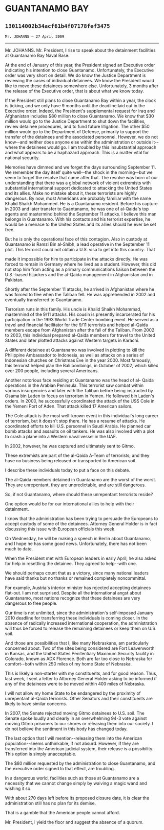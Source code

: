 # GUANTANAMO BAY
## `130114002b34acf61b4f07178fef3475`
`Mr. JOHANNS — 27 April 2009`

---


Mr. JOHANNS. Mr. President, I rise to speak about the detainment 
facilities at Guantanamo Bay Naval Base.

At the end of January of this year, the President signed an Executive 
order indicating his intention to close Guantanamo. Unfortunately, the 
Executive order was very short on detail. We do know the Justice 
Department is reviewing the cases of individual detainees. We know the 
President would like to move these detainees somewhere else. 
Unfortunately, 3 months after the release of the Executive order, that 
is about what we know today.

If the President still plans to close Guantanamo Bay within a year, 
the clock is ticking, and we only have 9 months until the deadline laid 
out in the Executive order. Indeed, the President's supplemental 
request for Iraq and Afghanistan includes $80 million to close 
Guantanamo. We know that $30 million would go to the Justice Department 
to shut down the facilities, review detainee procedures, and to fund 
future litigation. The other $50 million would go to the Department of 
Defense, primarily to support the transfer of the detainees and the 
associated personnel. However, we do not know--and neither does anyone 
else within the administration or outside it--where the detainees would 
go. I am troubled by this insubstantial approach and what appears to be 
a haphazard approach. This is a matter vital for national security.

Memories have dimmed and we forget the days surrounding September 11. 
We remember the day itself quite well--the shock in the morning--but we 
seem to forget the resolve that came after that. The resolve was born 
of our understanding that there was a global network of violent 
extremists with substantial international support dedicated to 
attacking the United States and its allies. Make no mistake about it, 
these terrorists are highly dangerous. By now, most Americans are 
probably familiar with the name Khalid Shaikh Mohammed. He is a 
Guantanamo resident. Before his capture in 2003 and later transfer to 
Guantanamo, he was one of al-Qaida's top agents and mastermind behind 
the September 11 attacks. I believe this man belongs in Guantanamo. 
With his contacts and his terrorist expertise, he would be a menace to 
the United States and its allies should he ever be set free.

But he is only the operational face of this contagion. Also in 
custody at Guantanamo is Ramzi Bin al-Shibh, a lead operative in the 
September 11 plot. This terrorist could not obtain a U.S. visa to get 
into this country. That


made it impossible for him to participate in the attacks directly. He 
was forced to remain in Germany where he lived as a student. However, 
this did not stop him from acting as a primary communications liaison 
between the U.S.-based hijackers and the al-Qaida management in 
Afghanistan and in Pakistan.

Shortly after the September 11 attacks, he arrived in Afghanistan 
where he was forced to flee when the Taliban fell. He was apprehended 
in 2002 and eventually transferred to Guantanamo.

Terrorism runs in this family. His uncle is Khalid Shaikh Mohammad, 
mastermind of the 9/11 attacks. His cousin is presently incarcerated 
for his participation in the 1993 World Trade Center bombing event. He 
served as a travel and financial facilitator for the 9/11 terrorists 
and helped al-Qaida members escape from Afghanistan after the fall of 
the Taliban. From 2002 to 2003, this individual prepared al-Qaida 
members for travel to the United States and later plotted attacks 
against Western targets in Karachi.

A different detainee at Guantanamo was involved in plotting to kill 
the Philippine Ambassador to Indonesia, as well as attacks on a series 
of Indonesian churches on Christmas Eve in the year 2000. Most 
famously, this terrorist helped plan the Bali bombings, in October of 
2002, which killed over 200 people, including several Americans.

Another notorious face residing at Guantanamo was the head of al-
Qaida operations in the Arabian Peninsula. This terrorist saw combat 
within various insurgencies and later with the Taliban before being 
instructed by Osama bin Laden to focus on terrorism in Yemen. He 
followed bin Laden's orders. In 2000, he successfully coordinated the 
attack of the USS Cole in the Yemeni Port of Aden. That attack killed 
17 American sailors.

The Cole attack is the most well-known event in this individual's 
long career of terrorism, but it doesn't stop there. He has a resume of 
attacks. He coordinated efforts to kill U.S. personnel in Saudi Arabia. 
He planned car bomb attacks and assaults on oil tankers. He was also 
involved with a plot to crash a plane into a Western naval vessel in 
the UAE.

In 2002, however, he was captured and ultimately sent to Gitmo.

These extremists are part of the al-Qaida A-Team of terrorists; and 
they have no business being released or transported to American soil.

I describe these individuals today to put a face on this debate.

The al-Qaida members detained in Guantanamo are the worst of the 
worst. They are unrepentant, they are unpredictable, and are still 
dangerous.

So, if not Guantanamo, where should these unrepentant terrorists 
reside?

One option would be for our international allies to help with their 
detainment.

I know that the administration has been trying to persuade the 
Europeans to accept custody of some of the detainees. Attorney General 
Holder is in fact discussing this issue with European officials this 
week.

On Wednesday, he will be making a speech in Berlin about Guantanamo, 
and I hope he has some good news. Unfortunately, there has not been 
much to date.

When the President met with European leaders in early April, he also 
asked for help in resettling the detainee. They agreed to help--with 
one.

We should perhaps count that as a victory, since many national 
leaders have said thanks but no thanks or remained completely 
noncommittal.

For example, Austria's interior minister has rejected accepting 
detainees flat-out. I am not surprised. Despite all the international 
angst about Guantanamo, most nations recognize that these detainees are 
very dangerous to free people.

Our time is not unlimited, since the administration's self-imposed 
January 2010 deadline for transferring these individuals is coming 
closer. In the absence of radically increased international 
cooperation, the administration will thus be forced to release the 
remaining detainees or keep them on U.S. soil.

And those are possibilities that I, like many Nebraskans, am 
particularly concerned about. Two of the sites being considered are 
Fort Leavenworth in Kansas, and the United States Penitentiary Maximum 
Security facility in Colorado, known as ADX Florence. Both are far too 
close to Nebraska for comfort--both within 250 miles of my home State 
of Nebraska.

This is likely a non-starter with my constituents, and for good 
reason. Thus, last week, I sent a letter to Attorney General Holder 
asking to be informed if any of the detainees were to be moved within 
400 miles of Nebraska.

I will not allow my home State to be endangered by the proximity of 
unrepentant al-Qaida terrorists. Other Senators and their constituents 
are likely to have similar concerns.

In 2007, the Senate rejected moving Gitmo detainees to U.S. soil. The 
Senate spoke loudly and clearly in an overwhelming 94-3 vote against 
moving Gitmo prisoners to our shores or releasing them into our 
society. I do not believe the sentiment in this body has changed today.

The last option that I will mention--releasing them into the American 
population--seems unthinkable, if not absurd. However, if they are 
transferred into the American judicial system, their release is a 
possibility. This option is simply unacceptable.

The $80 million requested by the administration to close Guantanamo, 
and the executive order signed to that effect, are troubling.

In a dangerous world, facilities such as those at Guantanamo are a 
necessity that we cannot change simply by waiving a magic wand and 
wishing it so.

With about 270 days left before its proposed closure date, it is 
clear the administration still has no plan for its demise.

That is a gamble that the American people cannot afford.

Mr. President, I yield the floor and suggest the absence of a quorum.
